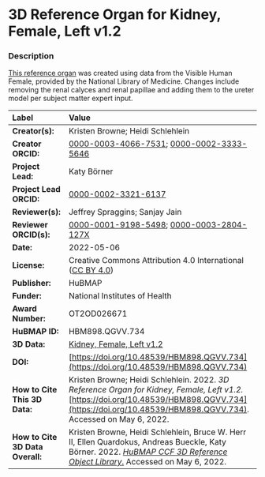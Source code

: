 # 3D Reference Organ for Kidney, Female, Left v1.2

### Description
[This reference organ](https://hubmapconsortium.github.io/ccf/pages/ccf-3d-reference-library.html) was created using data from the Visible Human Female, provided by the National Library of Medicine. Changes include removing the renal calyces and renal papillae and adding them to the ureter model per subject matter expert input. 


| Label | Value |
| :------------- |:-------------|
| **Creator(s):** | Kristen Browne; Heidi Schlehlein |
| **Creator ORCID:** | [0000-0003-4066-7531](https://orcid.org/0000-0003-4066-7531); [0000-0002-3333-5646](https://orcid.org/0000-0002-3333-5646)|
| **Project Lead:** | Katy B&ouml;rner |
| **Project Lead ORCID:** | [0000-0002-3321-6137](https://orcid.org/0000-0002-3321-6137) |
| **Reviewer(s):** | Jeffrey Spraggins; Sanjay Jain |
| **Reviewer ORCID(s):** |[0000-0001-9198-5498](https://doi.org/10.5072/0000-0001-9198-5498); [0000-0003-2804-127X](https://doi.org/10.5072/0000-0003-2804-127X) |
| **Date:** | 2022-05-06 |
| **License:** | Creative Commons Attribution 4.0 International ([CC BY 4.0](https://creativecommons.org/licenses/by/4.0/)) |
| **Publisher:** | HuBMAP |
| **Funder:** | National Institutes of Health |
| **Award Number:** | OT2OD026671 |
| **HuBMAP ID:** |HBM898.QGVV.734 |
| **3D Data:** | [Kidney, Female, Left v1.2](https://hubmapconsortium.github.io/ccf-releases/v1.2/models/VH_F_Kidney_L.glb) |
| **DOI:** | [https://doi.org/10.48539/HBM898.QGVV.734](https://doi.org/10.48539/HBM898.QGVV.734) |
| **How to Cite This 3D Data:** | Kristen Browne; Heidi Schlehlein. 2022.  *3D Reference Organ for Kidney, Female, Left v1.2.* [https://doi.org/10.48539/HBM898.QGVV.734](https://doi.org/10.48539/HBM898.QGVV.734). Accessed on May 6, 2022. |
| **How to Cite 3D Data Overall:** | Kristen Browne, Heidi Schlehlein, Bruce W. Herr II, Ellen Quardokus, Andreas Bueckle, Katy B&ouml;rner. 2022. [*HuBMAP CCF 3D Reference Object Library*.](https://hubmapconsortium.github.io/ccf/pages/ccf-3d-reference-library.html) Accessed on May 6, 2022. |

